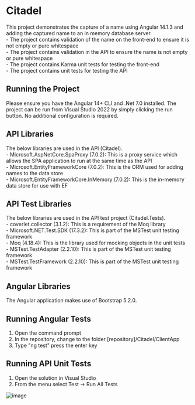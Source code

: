 ﻿# Citadel

This project demonstrates the capture of a name using Angular 14.1.3 and adding the captured name to an in memory database server.  
	- The project contains validation of the name on the front-end to ensure it is not empty or pure whitespace  
	- The project contains validation in the API to ensure the name is not empty or pure whitespace  
	- The project contains Karma unit tests for testing the front-end  
	- The project contains unit tests for testing the API  
  
## Running the Project  
  
Please ensure you have the Angular 14+ CLI and .Net 7.0 installed.  The project can be run from Visual Studio 2022 by simply clicking the run button.  No additional configuration is required.  
  
## API Libraries  
  
The below libraries are used in the API (Citadel).  
	- Microsoft.AspNetCore.SpaProxy (7.0.2): This is a proxy service which allows the SPA application to run at the same time as the API  
	- Microsoft.EntityFrameworkCore (7.0.2): This is the ORM used for adding names to the data store  
	- Microsoft.EntityFrameworkCore.InMemory (7.0.2): This is the in-memory data store for use with EF  
  
## API Test Libraries  
  
The below libraries are used in the API test project (Citadel.Tests).  
	- coverlet.collector (3.1.2): This is a requirement of the Moq library  
	- Microsoft.NET.Test.SDK (17.3.2): This is part of the MSTest unit testing framework  
	- Moq (4.18.4): This is the library used for mocking objects in the unit tests  
	- MSTest.TestAdapter (2.2.10): This is part of the MSTest unit testing framework  
	- MSTest.TestFramework (2.2.10): This is part of the MSTest unit testing framework  
  
## Angular Libraries  
  
The Angular application makes use of Bootstrap 5.2.0.
  
## Running Angular Tests  
1.  Open the command prompt  
2.  In the repository, change to the folder [repository]/Citadel/ClientApp  
3.  Type "ng test" press the enter key  
  
## Running API Unit Tests  
1.  Open the solution in Visual Studio  
2.  From the menu select Test -> Run All Tests  
  
![image](https://user-images.githubusercontent.com/1416218/214462729-6e52f21f-8ae5-48dd-9588-f1bd83ef74a4.png)
